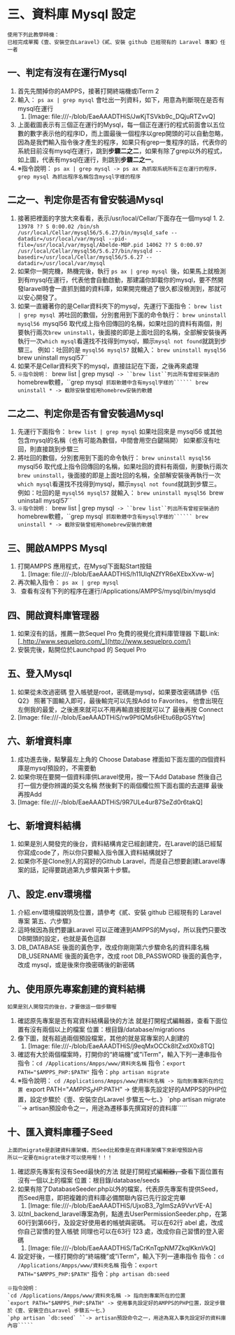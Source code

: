 # 三、資料庫 Mysql 設定

```
使用下列此教學時機：
已經完成單獨《壹、安裝空白Laravel》《貳、安裝 github 已經現有的 Laravel 專案》任一者

```

## 一、判定有沒有在運行Mysql

1. 首先先關掉你的AMPPS，接著打開終端機或iTerm 2
2. 輸入：
    `ps ax | grep mysql`
    會吐出一列資料，如下，用意為判斷現在是否有mysql在運行
    1. [Image: file:///-/blob/EaeAAADTHiS/JwKjTSVkb9c_DQjuRTZvvQ]
3. 上面截圖表示有三個正在運行的Mysql，每一個正在運行的程式前面會以五位數的數字表示他的程序ID，而上圖最後一個程序以grep開頭的可以自動忽略，因為是我們輸入指令後才產生的程序，如果只有grep一隻程序的話，代表你的系統目前沒有mysql在運行，跳到**步驟二之二**，如果有除了grep以外的程式，如上圖，代表有mysql在運行，則跳到**步驟二之一**。
4. ※指令說明：
    `ps ax | grep mysql -> ps ax 為抓取系統所有正在運行的程序，grep mysql 為抓出程序名稱包含mysql字樣的程序`

## 二之一、判定你是否有曾安裝過Mysql

1. 接著把裡面的字放大來看看，表示/usr/local/Cellar/下面存在一個mysql
    1. 
    2. 
        `13978 ?? S 0:00.02 /bin/sh /usr/local/Cellar/mysql56/5.6.27/bin/mysqld_safe --datadir=/usr/local/var/mysql --pid-file=/usr/local/var/mysql/Abelde-MBP.pid
         14062 ?? S 0:00.97 /usr/local/Cellar/mysql56/5.6.27/bin/mysqld --basedir=/usr/local/Cellar/mysql56/5.6.27 --datadir=/usr/local/var/mysql`
2. 如果你一開完機，熱機完後，執行 `ps ax | grep mysql `後，如果馬上就檢測到有mysql在運行，代表他會自動啟動，那建議你卸載你的mysql，要不然開發laravel時會一直抓到錯的資料庫，如果開完機過了很久都沒檢測到，那就可以安心開發了。
3. 如果一直纏著你的是Cellar資料夾下的mysql，先運行下面指令：
    `brew list | grep mysql
    `將吐回的數個，分別套用到下面的命令執行：
    `brew uninstall mysql56
    `mysql56 取代成上指令回傳回的名稱，如果吐回的資料有兩個，則要執行兩次`brew uninstall`，後面接的即是上面吐回的名稱，全部解安裝後再執行一次`which mysql`看還找不找得到mysql，顯示`mysql not found`就跳到步驟三。
    例如：吐回的是 `mysql56 mysql57`
    就輸入：
    `brew uninstall mysql56
    `brew uninstall mysql57``
4. 如果不是Cellar資料夾下的mysql，直接註記在下面，之後再來處理
5. `※指令說明：
    `brew list | grep mysql` -> ``brew list``列出所有曾經安裝過的`homebrew軟體，``grep mysql` 抓取軟體中含有mysql字樣的``````
    brew uninstall * -> 截除安裝曾經用homebrew安裝的軟體`

## 二之二、判定你是否有曾安裝過Mysql

1. 先運行下面指令：
    `brew list | grep mysql`
    如果吐回來是 mysql56 或其他包含mysql的名稱（也有可能為數個，中間會用空白鍵隔開）
    如果都沒有吐回，則直接跳到步驟三
2. 將吐回的數個，分別套用到下面的命令執行：
    `brew uninstall mysql56
    `mysql56 取代成上指令回傳回的名稱，如果吐回的資料有兩個，則要執行兩次`brew uninstall`，後面接的即是上面吐回的名稱，全部解安裝後再執行一次`which mysql`看還找不找得到mysql，顯示`mysql not found`就跳到步驟三。
    例如：吐回的是 `mysql56 mysql57`
    就輸入：
    `brew uninstall mysql56
    `brew uninstall mysql57``
3. `※指令說明：
    `brew list | grep mysql` -> ``brew list``列出所有曾經安裝過的`homebrew軟體，``grep mysql` 抓取軟體中含有mysql字樣的``````
    brew uninstall * -> 截除安裝曾經用homebrew安裝的軟體`

## 三、開啟AMPPS Mysql

1. 打開AMPPS 應用程式，在Mysql下面點Start按鈕
    1. [Image: file:///-/blob/EaeAAADTHiS/h11UlqNZfYR6eXEbxXvw-w]
2. 再次輸入指令：
    `ps ax | grep mysql`
3. ` `查看有沒有下列的程序在運行/Applications/AMPPS/mysql/bin/mysqld

## 四、開啟資料庫管理器

1. 如果沒有的話，推薦一款Sequel Pro 免費的視覺化資料庫管理器
     下載Link: [_http://www.sequelpro.com/_](http://www.sequelpro.com/)
2. 安裝完後，點開位於Launchpad 的 Sequel Pro

## 五、登入Mysql

1. 如果從未改過密碼
     登入帳號是root，密碼是mysql，如果要改密碼請參《伍 Q2》
     照著下圖輸入即可，最後輸完可以先按Add to Favorites，
     他會出現在左側我的最愛，之後進來就可以不用再輸直接按就可以了
     最後再按 Connect
2. [Image: file:///-/blob/EaeAAADTHiS/rw9PtlQMs6HEtu6BpGSYtw]

## 六、新增資料庫

1. 成功進去後，點擊最左上角的 Choose Database
     裡面如下面左圖的四個資料庫是mysql預設的，不需要動
2. 如果你現在要開一個資料庫供Laravel使用，按一下Add Database
     然後自己打一個方便你辨識的英文名稱
     然後剩下的兩個欄位照下面右圖的去選擇 最後再按Add
3. [Image: file:///-/blob/EaeAAADTHiS/9R7ULe4ur87SeZd0r6takQ]

## 七、新增資料結構

1. 如果是別人開發完的後台，資料結構肯定已經創建完，在Laravel的話已經幫你寫成code了，所以你只要輸入指令匯入資料結構就好了
2. 如果你不是Clone別人的寫好的Github Laravel，而是自己想要創建Laravel專案的話，記得要跳過第九步驟與第十步驟。

## 八、設定.env環境檔

1. 介紹.env環境檔說明及位置，請參考《貳、安裝 github 已經現有的 Laravel 專案 第五、六步驟》
2. 這時候因為我們要讓Laravel 可以正確連到AMPPS的Mysql，所以我們只要改DB開頭的設定，也就是黃色這群
3. DB_DATABASE 後面的黃色字，改成你剛剛第六步驟命名的資料庫名稱
     DB_USERNAME 後面的黃色字，改成 root
     DB_PASSWORD 後面的黃色字，改成 mysql，或是後來你換密碼後的新密碼

## 九、使用原先專案創建的資料結構

```
如果是別人開發完的後台，才要做這一個步驟喔
```

1. 確認原先專案是否有寫資料結構最快的方法
    就是打開程式編輯器，查看下面位置有沒有兩個以上的檔案
     位置：根目錄/database/migrations
2. 像下圖，就有超過兩個預設檔案，其他的就是寫專案的人創建的
    1. [Image: file:///-/blob/EaeAAADTHiS/j9eqMxOCCk8ltZxdX0x8TQ]
3. 確認有大於兩個檔案時，打開你的“終端機”或”iTerm”，輸入下列一連串指令
     指令：`cd /Applications/Ampps/www/資料夾名稱`
    指令：`export PATH="$AMPPS_PHP:$PATH"`
    指令：`php artisan migrate`
4. ※指令說明：
    `cd /Applications/Ampps/www/資料夾名稱 -> 指向到專案所在的位置
    `export PATH="$AMPPS_PHP:$PATH" -> 使用事先設定好的AMPPS的PHP位置，設定步驟於《壹、安裝空白Laravel 步驟五～七、》
    `php artisan migrate ``-> artisan預設命令之一，用途為遷移事先撰寫好的資料庫`````

## 十、匯入資料庫種子Seed

```
上面的migrate是創建資料庫架構，而Seed比較像是在資料庫架構下來新增預設內容
所以一定要在migrate後才可以使用喔！！！
```

1. 確認原先專案有沒有Seed最快的方法
    就是打開程式編~~輯器，查~~看下面位置有沒有一個以上的檔案
     位置：根目錄/database/seeds
2. 如果有除了DatabaseSeeder.php以外的檔案，代表原先專案有提供Seed，而Seed用意，即把複雜的資料庫必備關聯內容已先行設定完畢
    1. [Image: file:///-/blob/EaeAAADTHiS/UjxoB3_7gImSzA9VvrVE-A]
3. 以tnl_backend_laravel專案為例，點進去UserPermissionSeeder.php，在第60行到第66行，及設定好使用者的帳號與密碼。
    可以在62行 abel 處，改成你自己習慣的登入帳號
    同理也可以在63行 123 處，改成你自己習慣的登入密碼
    1. [Image: file:///-/blob/EaeAAADTHiS/TaCrKnTqpNM7ZkqlKknVkQ]
4. 設定好後，一樣打開你的“終端機”或”iTerm”，輸入下列一連串指令
     指令：`cd /Applications/Ampps/www/資料夾名稱`
    指令：`export PATH="$AMPPS_PHP:$PATH"`
    指令：`php artisan db:seed`

```
※指令說明：
`cd /Applications/Ampps/www/資料夾名稱 -> 指向到專案所在的位置
`export PATH="$AMPPS_PHP:$PATH" -> 使用事先設定好的AMPPS的PHP位置，設定步驟於《壹、安裝空白Laravel 步驟五～七、》
`php artisan `db:seed` ``-> artisan預設命令之一，用途為寫入事先設定好的資料庫內容`````
```


